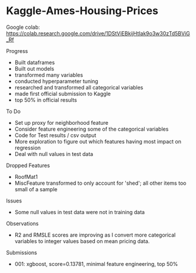 # Kaggle-Ames-Housing-Prices

Google colab: https://colab.research.google.com/drive/1DStViEBkijHtIak9o3w30zTd5BViG_Rf

Progress
* Built dataframes
* Built out models
* transformed many variables
* conducted hyperparameter tuning
* researched and transformed all categorical variables
* made first official submission to Kaggle
* top 50% in official results

To Do
* Set up proxy for neighborhood feature
* Consider feature engineering some of the categorical variables
* Code for Test results / csv output
* More exploration to figure out which features having most impact on regression
* Deal with null values in test data

Dropped Features
* RoofMat1
* MiscFeature transformed to only account for 'shed'; all other items too small of a sample

Issues
* Some null values in test data were not in training data

Observations
* R2 and RMSLE scores are improving as I convert more categorical variables to integer values based on mean pricing data.

Submissions
* 001: xgboost, score=0.13781, minimal feature engineering, top 50%
